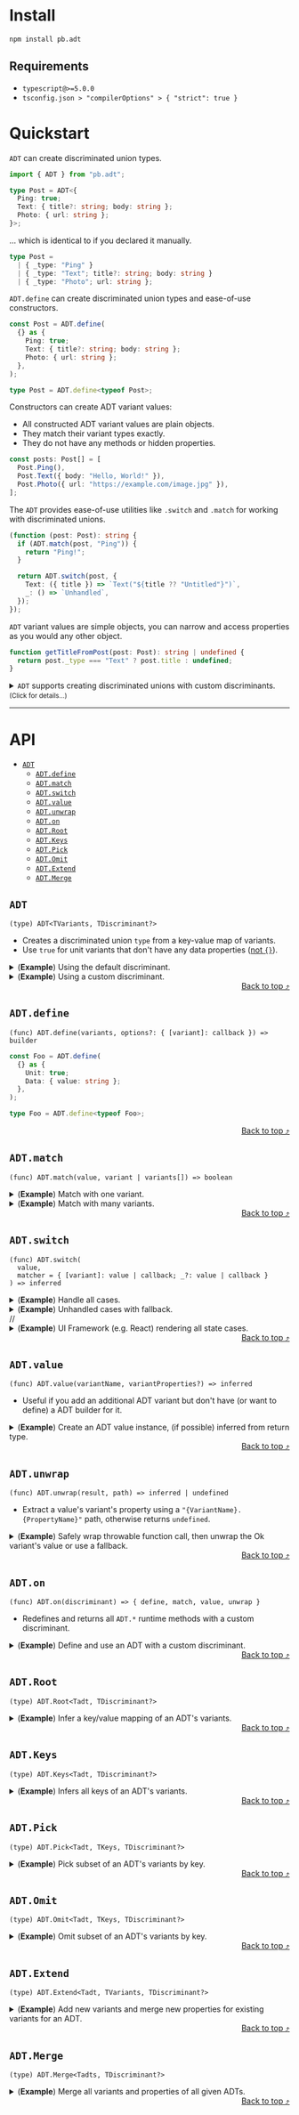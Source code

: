 
# Install

```shell
npm install pb.adt
```

## Requirements

- `typescript@>=5.0.0`
- `tsconfig.json > "compilerOptions" > { "strict": true }`

# Quickstart

`ADT` can create discriminated union types.


```ts
import { ADT } from "pb.adt";

type Post = ADT<{
  Ping: true;
  Text: { title?: string; body: string };
  Photo: { url: string };
}>;
```


... which is identical to if you declared it manually.


```ts
type Post =
  | { _type: "Ping" }
  | { _type: "Text"; title?: string; body: string }
  | { _type: "Photo"; url: string };
```


`ADT.define` can create discriminated union types and ease-of-use constructors.


```ts
const Post = ADT.define(
  {} as {
    Ping: true;
    Text: { title?: string; body: string };
    Photo: { url: string };
  },
);

type Post = ADT.define<typeof Post>;
```


Constructors can create ADT variant values:
- All constructed ADT variant values are plain objects.
- They match their variant types exactly.
- They do not have any methods or hidden properties.


```ts
const posts: Post[] = [
  Post.Ping(),
  Post.Text({ body: "Hello, World!" }),
  Post.Photo({ url: "https://example.com/image.jpg" }),
];
```


The `ADT` provides ease-of-use utilities like `.switch` and `.match` for
working with discriminated unions.


```ts
(function (post: Post): string {
  if (ADT.match(post, "Ping")) {
    return "Ping!";
  }

  return ADT.switch(post, {
    Text: ({ title }) => `Text("${title ?? "Untitled"}")`,
    _: () => `Unhandled`,
  });
});
```


`ADT` variant values are simple objects, you can narrow and access properties as
you would any other object.


```ts
function getTitleFromPost(post: Post): string | undefined {
  return post._type === "Text" ? post.title : undefined;
}
```


<details><summary><code>ADT</code> supports creating discriminated unions with custom discriminants. <small>(Click for details…)</small></summary>
<br />


```ts
type File = ADT<
  {
    "text/plain": { data: string };
    "image/jpeg": { data: ImageBitmap };
    "application/json": { data: unknown };
  },
  "mime"
>;
```


This creates a discriminated union identical to if you did so manually.


```ts
type File =
  | { mime: "text/plain"; data: string }
  | { mime: "image/jpeg"; data: ImageBitmap }
  | { mime: "application/json"; data: unknown };
```


`ADT.*` methods for custom discriminants can be accessed via the `.on()` method.


```ts
const File = ADT.on("mime").define(
  {} as {
    "text/plain": { data: string };
    "image/jpeg": { data: ImageBitmap };
    "application/json": { data: unknown };
  },
);

type File = ADT.define<typeof File>;

const files = [
  File["text/plain"]({ data: "..." }),
  File["image/jpeg"]({ data: new ImageBitmap() }),
  File["application/json"]({ data: {} }),
];

(function (file: File): string {
  if (ADT.on("mime").match(file, "text/plain")) {
    return "Text!";
  }

  return ADT.on("mime").switch(file, {
    "image/jpeg": ({ data }) => `Image(${data})`,
    _: () => `Unhandled`,
  });
});
```


</details>

---

# API

- [`ADT`](#adt)
  - [`ADT.define`](#adtdefine)
  - [`ADT.match`](#adtmatch)
  - [`ADT.switch`](#adtswitch)
  - [`ADT.value`](#adtvalue)
  - [`ADT.unwrap`](#adtunwrap)
  - [`ADT.on`](#adton)
  - [`ADT.Root`](#adtroot)
  - [`ADT.Keys`](#adtkeys)
  - [`ADT.Pick`](#adtpick)
  - [`ADT.Omit`](#adtomit)
  - [`ADT.Extend`](#adtextend)
  - [`ADT.Merge`](#adtmerge)

## `ADT`

```
(type) ADT<TVariants, TDiscriminant?>
```

- Creates a discriminated union `type` from a key-value map of variants.
- Use `true` for unit variants that don't have any data properties ([not
`{}`](https://www.totaltypescript.com/the-empty-object-type-in-typescript)).

<details><summary>(<strong>Example</strong>) Using the default discriminant.</summary>

```ts
type Foo = ADT<{
  Unit: true;
  Data: { value: string };
}>;
```

</details>

<details><summary>(<strong>Example</strong>) Using a custom discriminant.</summary>

```ts
type Foo = ADT<
  {
    Unit: true;
    Data: { value: string };
  },
  "custom"
>;
```

</details>

<div align=right><a href=#api>Back to top ⤴</a></div>

## `ADT.define`

```
(func) ADT.define(variants, options?: { [variant]: callback }) => builder
```


```ts
const Foo = ADT.define(
  {} as {
    Unit: true;
    Data: { value: string };
  },
);

type Foo = ADT.define<typeof Foo>;
```


<div align=right><a href=#api>Back to top ⤴</a></div>

## `ADT.match`

```
(func) ADT.match(value, variant | variants[]) => boolean
```

<details><summary>(<strong>Example</strong>) Match with one variant.</summary>

```ts
const foo = Foo.Unit() as Foo;
const value = ADT.match(foo, "Unit");
```

</details>

<details><summary>(<strong>Example</strong>) Match with many variants.</summary>

```ts
function getFileFormat(file: File): boolean {
  const isText = ADT.on("mime").match(file, ["text/plain", "application/json"]);
  return isText;
}
```

</details>

<div align=right><a href=#api>Back to top ⤴</a></div>

## `ADT.switch`

```
(func) ADT.switch(
  value,
  matcher = { [variant]: value | callback; _?: value | callback }
) => inferred
```

<details><summary>(<strong>Example</strong>) Handle all cases.</summary>

```ts
const foo: Foo = Foo.Unit() as Foo;
const value = ADT.switch(foo, {
  Unit: "Unit()",
  Data: ({ value }) => `Data(${value})`,
});
```

</details>

<details><summary>(<strong>Example</strong>) Unhandled cases with fallback.</summary>

```ts
const foo: Foo = Foo.Unit() as Foo;
const value = ADT.switch(foo, {
  Unit: "Unit()",
  _: "Unknown",
});
```

</details>
//
<details><summary>(<strong>Example</strong>) UI Framework (e.g. React) rendering all state cases.</summary>

```ts
const State = ADT.define(
  {} as {
    Pending: true;
    Ok: { items: string[] };
    Error: { cause: Error };
  },
);

type State = ADT.define<typeof State>;

function Component(): Element {
  const [state, setState] = useState<State>(State.Pending());

  // fetch data and exclusively handle success or error states
  useEffect(() => {
    (async () => {
      const responseResult = await fetch("/items")
        .then((response) => response.json() as Promise<{ items: string[] }>)
        .catch((cause) =>
          cause instanceof Error ? cause : new Error(undefined, { cause }),
        );

      setState(
        responseResult instanceof Error
          ? State.Error({ cause: responseResult })
          : State.Ok({ items: responseResult.items }),
      );
    })();
  }, []);

  // exhaustively handle all possible states
  return ADT.switch(state, {
    Loading: () => `<Spinner />`,
    Ok: ({ items }) => `<ul>${items.map(() => `<li />`)}</ul>`,
    Error: ({ cause }) => `<span>Error: "${cause.message}"</span>`,
  });
}
```

</details>

<div align=right><a href=#api>Back to top ⤴</a></div>

## `ADT.value`

```
(func) ADT.value(variantName, variantProperties?) => inferred
```

- Useful if you add an additional ADT variant but don't have (or want to
define) a ADT builder for it.

<details><summary>(<strong>Example</strong>) Create an ADT value instance, (if possible) inferred from return type.</summary>

```ts

function getOutput(): ADT<{
  None: true;
  Some: { value: unknown };
  All: true;
}> {
  if (Math.random()) return ADT.value("All");
  if (Math.random()) return ADT.value("Some", { value: "..." });
  return ADT.value("None");
}
```

</details>

<div align=right><a href=#api>Back to top ⤴</a></div>

## `ADT.unwrap`

```
(func) ADT.unwrap(result, path) => inferred | undefined
```

- Extract a value's variant's property using a `"{VariantName}.{PropertyName}"`
path, otherwise returns `undefined`.

<details><summary>(<strong>Example</strong>) Safely wrap throwable function call, then unwrap the Ok variant's value or use a fallback.</summary>

```ts
const value = { _type: "A", foo: "..." } as ADT<{
  A: { foo: string };
  B: { bar: number };
}>;
const valueOrFallback = ADT.unwrap(value, "A.foo") ?? null;
```

</details>

<div align=right><a href=#api>Back to top ⤴</a></div>

## `ADT.on`

```
(func) ADT.on(discriminant) => { define, match, value, unwrap }
```

- Redefines and returns all `ADT.*` runtime methods with a custom discriminant.

<details><summary>(<strong>Example</strong>) Define and use an ADT with a custom discriminant.</summary>

```ts
const Foo = ADT.on("kind").define({} as { A: true; B: true });
type Foo = ADT.define<typeof Foo>;

const value = Foo.A() as Foo;
ADT.on("kind").match(value, "A");
ADT.on("kind").switch(value, { A: "A Variant", _: "Other Variant" });
```

</details>

<div align=right><a href=#api>Back to top ⤴</a></div>

## `ADT.Root`

```
(type) ADT.Root<Tadt, TDiscriminant?>
```

<details><summary>(<strong>Example</strong>) Infer a key/value mapping of an ADT's variants.</summary>

```ts
export type Root = ADT.Root<ADT<{ Unit: true; Data: { value: string } }>>;
// -> { Unit: true; Data: { value: string } }
```

</details>

<div align=right><a href=#api>Back to top ⤴</a></div>

## `ADT.Keys`

```
(type) ADT.Keys<Tadt, TDiscriminant?>
```
<details><summary>(<strong>Example</strong>) Infers all keys of an ADT's variants.</summary>

```ts
export type Keys = ADT.Keys<ADT<{ Unit: true; Data: { value: string } }>>;
// -> "Unit" | "Data"
```

</details>

<div align=right><a href=#api>Back to top ⤴</a></div>

## `ADT.Pick`

```
(type) ADT.Pick<Tadt, TKeys, TDiscriminant?>
```
<details><summary>(<strong>Example</strong>) Pick subset of an ADT's variants by key.</summary>

```ts
export type Pick = ADT.Pick<
  ADT<{ Unit: true; Data: { value: string } }>,
  "Unit"
>;
// -> { _type: "Unit" }
```

</details>

<div align=right><a href=#api>Back to top ⤴</a></div>

## `ADT.Omit`

```
(type) ADT.Omit<Tadt, TKeys, TDiscriminant?>
```
<details><summary>(<strong>Example</strong>) Omit subset of an ADT's variants by key.</summary>

```ts
export type Omit = ADT.Omit<
  ADT<{ Unit: true; Data: { value: string } }>,
  "Unit"
>;
// -> *Data

// -> *Green
```

</details>

<div align=right><a href=#api>Back to top ⤴</a></div>

## `ADT.Extend`

```
(type) ADT.Extend<Tadt, TVariants, TDiscriminant?>
```

<details><summary>(<strong>Example</strong>) Add new variants and merge new properties for existing variants for an ADT.</summary>

```ts
export type Extend = ADT.Extend<
  ADT<{ Unit: true; Data: { value: string } }>,
  { Extra: true }
>;
// -> *Unit | *Data | *Extra
```

</details>

<div align=right><a href=#api>Back to top ⤴</a></div>

## `ADT.Merge`

```
(type) ADT.Merge<Tadts, TDiscriminant?>
```

<details><summary>(<strong>Example</strong>) Merge all variants and properties of all given ADTs.</summary>

```ts
export type Merge = ADT.Merge<ADT<{ Left: true }> | ADT<{ Right: true }>>;
// -> *Left | *Right
```

</details>

<div align=right><a href=#api>Back to top ⤴</a></div>
